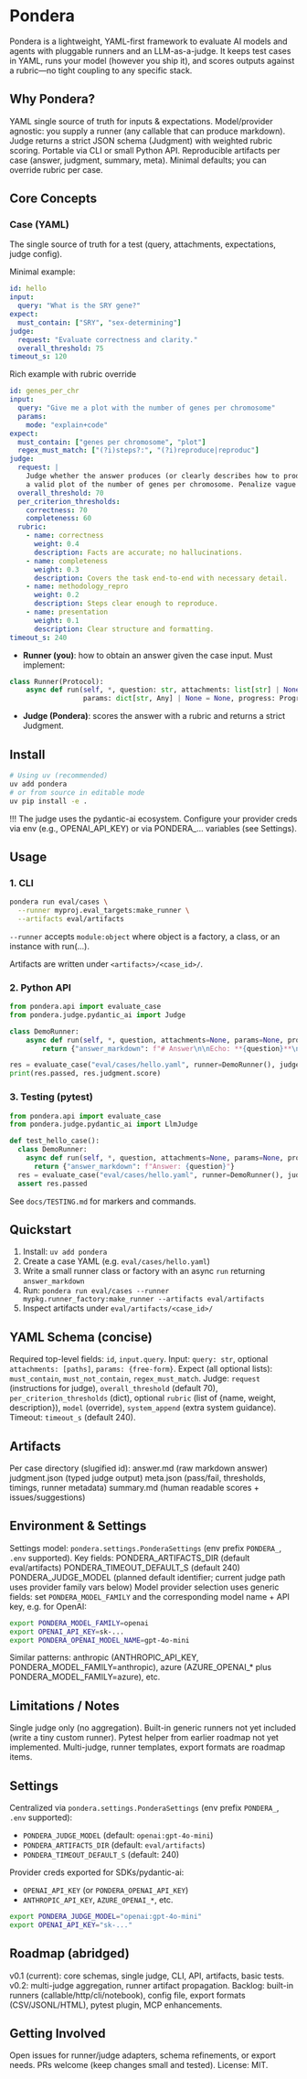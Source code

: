 # Pondera

Pondera is a lightweight, YAML-first framework to evaluate AI models and agents with pluggable runners and an LLM-as-a-judge. It keeps test cases in YAML, runs your model (however you ship it), and scores outputs against a rubric—no tight coupling to any specific stack.

## Why Pondera?

YAML single source of truth for inputs & expectations. Model/provider agnostic: you supply a runner (any callable that can produce markdown). Judge returns a strict JSON schema (Judgment) with weighted rubric scoring. Portable via CLI or small Python API. Reproducible artifacts per case (answer, judgment, summary, meta). Minimal defaults; you can override rubric per case.

## Core Concepts

### Case (YAML)

The single source of truth for a test (query, attachments, expectations, judge config).

Minimal example:

```yaml
id: hello
input:
  query: "What is the SRY gene?"
expect:
  must_contain: ["SRY", "sex-determining"]
judge:
  request: "Evaluate correctness and clarity."
  overall_threshold: 75
timeout_s: 120
```

Rich example with rubric override

```yaml
id: genes_per_chr
input:
  query: "Give me a plot with the number of genes per chromosome"
  params:
    mode: "explain+code"
expect:
  must_contain: ["genes per chromosome", "plot"]
  regex_must_match: ["(?i)steps?:", "(?i)reproduce|reproduc"]
judge:
  request: |
    Judge whether the answer produces (or clearly describes how to produce)
    a valid plot of the number of genes per chromosome. Penalize vague steps.
  overall_threshold: 70
  per_criterion_thresholds:
    correctness: 70
    completeness: 60
  rubric:
    - name: correctness
      weight: 0.4
      description: Facts are accurate; no hallucinations.
    - name: completeness
      weight: 0.3
      description: Covers the task end-to-end with necessary detail.
    - name: methodology_repro
      weight: 0.2
      description: Steps clear enough to reproduce.
    - name: presentation
      weight: 0.1
      description: Clear structure and formatting.
timeout_s: 240
```


- **Runner (you)**: how to obtain an answer given the case input. Must implement:

```python
class Runner(Protocol):
    async def run(self, *, question: str, attachments: list[str] | None = None,
                  params: dict[str, Any] | None = None, progress: ProgressCallback | None = None) -> RunResult: ...
```

- **Judge (Pondera)**: scores the answer with a rubric and returns a strict Judgment.

## Install

```bash
# Using uv (recommended)
uv add pondera
# or from source in editable mode
uv pip install -e .
```

!!! The judge uses the pydantic-ai ecosystem. Configure your provider creds via env (e.g., OPENAI_API_KEY) or via PONDERA_… variables (see Settings).

## Usage

### 1. CLI

```bash
pondera run eval/cases \
  --runner myproj.eval_targets:make_runner \
  --artifacts eval/artifacts
```

`--runner` accepts `module:object` where object is a factory, a class, or an instance with run(...).

Artifacts are written under `<artifacts>/<case_id>/`.

### 2. Python API

```python
from pondera.api import evaluate_case
from pondera.judge.pydantic_ai import Judge

class DemoRunner:
    async def run(self, *, question, attachments=None, params=None, progress=None):
        return {"answer_markdown": f"# Answer\n\nEcho: **{question}**\n"}

res = evaluate_case("eval/cases/hello.yaml", runner=DemoRunner(), judge=Judge())
print(res.passed, res.judgment.score)
```

### 3. Testing (pytest)

```python
from pondera.api import evaluate_case
from pondera.judge.pydantic_ai import LlmJudge

def test_hello_case():
  class DemoRunner:
    async def run(self, *, question, attachments=None, params=None, progress=None):
      return {"answer_markdown": f"Answer: {question}"}
  res = evaluate_case("eval/cases/hello.yaml", runner=DemoRunner(), judge=Judge())
  assert res.passed
```

See `docs/TESTING.md` for markers and commands.

## Quickstart

1. Install: `uv add pondera`
2. Create a case YAML (e.g. `eval/cases/hello.yaml`)
3. Write a small runner class or factory with an async `run` returning `answer_markdown`
4. Run: `pondera run eval/cases --runner mypkg.runner_factory:make_runner --artifacts eval/artifacts`
5. Inspect artifacts under `eval/artifacts/<case_id>/`

## YAML Schema (concise)

Required top-level fields: `id`, `input.query`.
Input: `query: str`, optional `attachments: [paths]`, `params: {free-form}`.
Expect (all optional lists): `must_contain`, `must_not_contain`, `regex_must_match`.
Judge: `request` (instructions for judge), `overall_threshold` (default 70), `per_criterion_thresholds` (dict), optional `rubric` (list of {name, weight, description}), `model` (override), `system_append` (extra system guidance).
Timeout: `timeout_s` (default 240).

## Artifacts

Per case directory (slugified id):
answer.md (raw markdown answer)
judgment.json (typed judge output)
meta.json (pass/fail, thresholds, timings, runner metadata)
summary.md (human readable scores + issues/suggestions)

## Environment & Settings

Settings model: `pondera.settings.PonderaSettings` (env prefix `PONDERA_`, `.env` supported). Key fields:
PONDERA_ARTIFACTS_DIR (default eval/artifacts)
PONDERA_TIMEOUT_DEFAULT_S (default 240)
PONDERA_JUDGE_MODEL (planned default identifier; current judge path uses provider family vars below)
Model provider selection uses generic fields: set `PONDERA_MODEL_FAMILY` and the corresponding model name + API key, e.g. for OpenAI:

```bash
export PONDERA_MODEL_FAMILY=openai
export OPENAI_API_KEY=sk-...
export PONDERA_OPENAI_MODEL_NAME=gpt-4o-mini
```

Similar patterns: anthropic (ANTHROPIC_API_KEY, PONDERA_MODEL_FAMILY=anthropic), azure (AZURE_OPENAI_* plus PONDERA_MODEL_FAMILY=azure), etc.

## Limitations / Notes

Single judge only (no aggregation). Built-in generic runners not yet included (write a tiny custom runner). Pytest helper from earlier roadmap not yet implemented. Multi-judge, runner templates, export formats are roadmap items.

## Settings

Centralized via `pondera.settings.PonderaSettings` (env prefix `PONDERA_`, `.env` supported):

- `PONDERA_JUDGE_MODEL` (default: `openai:gpt-4o-mini`)
- `PONDERA_ARTIFACTS_DIR` (default: `eval/artifacts`)
- `PONDERA_TIMEOUT_DEFAULT_S` (default: 240)

Provider creds exported for SDKs/pydantic-ai:

- `OPENAI_API_KEY` (or `PONDERA_OPENAI_API_KEY`)
- `ANTHROPIC_API_KEY`, `AZURE_OPENAI_*`, etc.

```bash
export PONDERA_JUDGE_MODEL="openai:gpt-4o-mini"
export OPENAI_API_KEY="sk-..."
```

## Roadmap (abridged)

v0.1 (current): core schemas, single judge, CLI, API, artifacts, basic tests.
v0.2: multi-judge aggregation, runner artifact propagation.
Backlog: built-in runners (callable/http/cli/notebook), config file, export formats (CSV/JSONL/HTML), pytest plugin, MCP enhancements.

## Getting Involved

Open issues for runner/judge adapters, schema refinements, or export needs. PRs welcome (keep changes small and tested). License: MIT.
